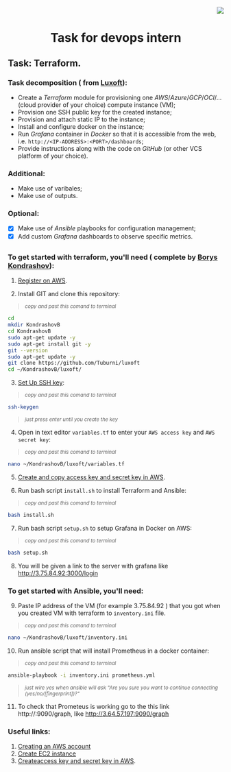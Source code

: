 <p align="right"><a href="https://aws.amazon.com" rel="nofollow"><img src="https://img.shields.io/badge/Amazon_AWS-FF9900?style=for-the-badge&logo=amazonaws&logoColor=white" data-canonical-src="https://img.shields.io/badge/Amazon_AWS-FF9900?style=for-the-badge&logo=amazonaws&logoColor=white" style="max-width: 100%;"></a> </p>

# <p align="center"> Task for devops intern </p>

## Task: Terraform.


### Task decomposition ( from [Luxoft](https://career.luxoft.com/ua/)):
- Create a _Terraform_ module for provisioning one _AWS_/_Azure_/_GCP_/_OCI_/... (cloud provider of your choice) compute instance (VM);
- Provision one SSH public key for the created instance;
- Provision and attach static IP to the instance;
- Install and configure docker on the instance;
- Run _Grafana_ container in _Docker_ so that it is accessible from the web, i.e. `http://<IP-ADDRESS>:<PORT>/dashboards`;
- Provide instructions along with the code on _GitHub_ (or other VCS platform of your choice).

### Additional:

- Make use of varibales;
- Make use of outputs.

### Optional:

- [X] Make use of _Ansible_ playbooks for configuration management;
- [X] Add custom _Grafana_ dashboards to observe specific metrics.

##
    
### To get started with terraform, you'll need ( complete by [Borys Kondrashov](https://github.com/Tuburni)):

1. [Register on AWS](https://docs.aws.amazon.com/accounts/latest/reference/manage-acct-creating.html).
 
2. Install GIT and clone this repository:
>  <sub> _copy and past this comand to terminal_ </sub>
```bash
cd
mkdir KondrashovB
cd KondrashovB
sudo apt-get update -y
sudo apt-get install git -y
git --version
sudo apt-get update -y
git clone https://github.com/Tuburni/luxoft
cd ~/KondrashovB/luxoft/
```

3. [Set Up SSH key](https://www.digitalocean.com/community/tutorials/how-to-set-up-ssh-keys-on-ubuntu-20-04):

>  <sub> _copy and past this comand to terminal_ </sub>
```bash
ssh-keygen 
```
>  <sub> _just press enter until you create the key_ </sub>

4. Open in text editor `variables.tf` to enter your `AWS access key` and `AWS secret key`:
>  <sub> _copy and past this comand to terminal_ </sub>
```bash
nano ~/KondrashovB/luxoft/variables.tf
```

5. [Create and copy access key and secret key in AWS](https://docs.aws.amazon.com/powershell/latest/userguide/pstools-appendix-sign-up.html).

6. Run bash script `install.sh` to install Terraform and Ansible:
>  <sub> _copy and past this comand to terminal_ </sub>
```bash
bash install.sh
```

7. Run bash script `setup.sh` to setup Grafana in Docker on AWS:
>  <sub> _copy and past this comand to terminal_ </sub>
```bash
bash setup.sh
```
8. You will be given a link to the server with grafana like http://3.75.84.92:3000/login

### To get started with Ansible, you'll need:

9. Paste IP address of the VM (for example 3.75.84.92 ) that you got when you created VM with terraform to `inventory.ini` file.
>  <sub> _copy and past this comand to terminal_ </sub>
```bash
nano ~/KondrashovB/luxoft/inventory.ini
```
10. Run ansible script that will install Prometheus in a docker container:
>  <sub> _copy and past this comand to terminal_ </sub>
```bash
ansible-playbook -i inventory.ini prometheus.yml
```
>  <sub> _just wire yes when ansible will ask "Are you sure you want to continue connecting (yes/no/[fingerprint])?"_ </sub>



11. To check that Prometeus is working go to the this link http://<Your IP adress>:9090/graph, like http://3.64.57.197:9090/graph

### Useful links:
1. [Creating an AWS account](https://docs.aws.amazon.com/accounts/latest/reference/manage-acct-creating.html)
2. [Create EC2 instance](https://www.guru99.com/creating-amazon-ec2-instance.html)
3. [Createaccess key and secret key in AWS](https://docs.aws.amazon.com/powershell/latest/userguide/pstools-appendix-sign-up.html).

